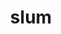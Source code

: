 ---
category: 4-letters
denotation: null
name: slum
reference_link: https://www.etymonline.com/word/slum
root_language: null
root_name: null
title: slum
type: free
word_sums:
- respelling: slum
  sum: 'Slum + '
---